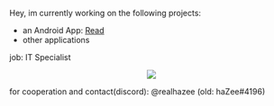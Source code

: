 Hey, 
im currently working on the following projects:
- an Android App: <a href="https://github.com/haZee187/readforandroid"><u>Read</u></a>
- other applications

job: IT Specialist

<p align="center">
  <a href="https://skillicons.dev">
    <img src="https://skillicons.dev/icons?i=javascript,nodejs,html,css,androidstudio,java" />
  </a>
</p>

for cooperation and contact(discord): @realhazee (old: haZee#4196)

